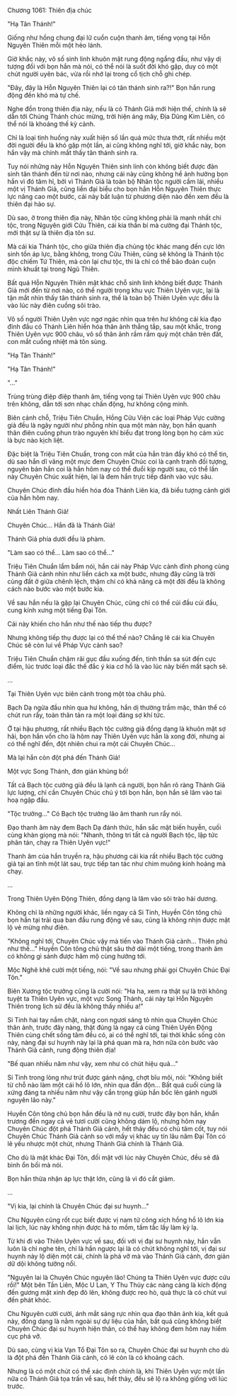




Chương 1061: Thiên địa chúc


"Hạ Tân Thánh!"

Giống như hồng chung đại lữ cuồn cuộn thanh âm, tiếng vọng tại Hỗn Nguyên Thiên mỗi một hẻo lánh.

Giờ khắc này, vô số sinh linh khuôn mặt rung động ngẩng đầu, như vậy dị tượng đối với bọn hắn mà nói, có thể nói là suốt đời khó gặp, duy có một chút người uyên bác, vừa rồi nhớ lại trong cổ tịch chỗ ghi chép.

"Đây, đây là Hỗn Nguyên Thiên lại có tân thánh sinh ra?!" Bọn hắn rung động đến khó mà tự chế.

Nghe đồn trong thiên địa này, nếu là có Thánh Giả mới hiện thế, chính là sẽ dẫn tới Chúng Thánh chúc mừng, trời hiện áng mây, Địa Dũng Kim Liên, có thể nói là khoáng thế kỳ cảnh.

Chỉ là loại tình huống này xuất hiện số lần quá mức thưa thớt, rất nhiều một đời người đều là khó gặp một lần, ai cũng không nghĩ tới, giờ khắc này, bọn hắn vậy mà chính mắt thấy tân thánh sinh ra.

Tuy nói những này Hỗn Nguyên Thiên sinh linh còn không biết được đản sinh tân thánh đến từ nơi nào, nhưng cái này cũng không hề ảnh hưởng bọn hắn vì đó tâm hỉ, bởi vì Thánh Giả là toàn bộ Nhân tộc người cầm lái, nhiều một vị Thánh Giả, cũng liền đại biểu cho bọn hắn Hỗn Nguyên Thiên thực lực nâng cao một bước, cái này bất luận từ phương diện nào đến xem đều là thiên đại hảo sự.

Dù sao, ở trong thiên địa này, Nhân tộc cũng không phải là mạnh nhất chi tộc, trong Nguyên giới Cửu Thiên, cái kia thần bí mà cường đại Thánh tộc, mới thật sự là thiên địa tôn sư.

Mà cái kia Thánh tộc, cho giữa thiên địa chủng tộc khác mang đến cực lớn sinh tồn áp lực, bằng không, trong Cửu Thiên, cũng sẽ không là Thánh tộc độc chiếm Tứ Thiên, mà còn lại chư tộc, thì là chỉ có thể bão đoàn cuộn mình khuất tại trong Ngũ Thiên.

Bất quá Hỗn Nguyên Thiên mặt khác chỗ sinh linh không biết được Thánh Giả mới đến từ nơi nào, có thể người trong khu vực Thiên Uyên vực, lại là tận mắt nhìn thấy tân thánh sinh ra, thế là toàn bộ Thiên Uyên vực đều là vào lúc này điên cuồng sôi trào.

Vô số người Thiên Uyên vực ngơ ngác nhìn qua trên hư không cái kia đạo đỉnh đầu có Thánh Liên hiển hóa thân ảnh thẳng tắp, sau một khắc, trong Thiên Uyên vực 900 châu, vô số thân ảnh rầm rầm quỳ một chân trên đất, con mắt cuồng nhiệt mà tôn sùng.

"Hạ Tân Thánh!"

"Hạ Tân Thánh!"

"..."

Trùng trùng điệp điệp thanh âm, tiếng vọng tại Thiên Uyên vực 900 châu trên không, dẫn tới sơn nhạc chấn động, hư không cộng minh.

Biên cảnh chỗ, Triệu Tiên Chuẩn, Hồng Cửu Viện các loại Pháp Vực cường giả đều là ngây người như phỗng nhìn qua một màn này, bọn hắn quanh thân điên cuồng phun trào nguyên khí biểu đạt trong lòng bọn họ cảm xúc là bực nào kịch liệt.

Đặc biệt là Triệu Tiên Chuẩn, trong con mắt của hắn tràn đầy khó có thể tin, dù sao hắn dĩ vãng một mực đem Chuyên Chúc coi là cạnh tranh đối tượng, nguyên bản hắn coi là hắn hôm nay có thể đuổi kịp người sau, có thể lần này Chuyên Chúc xuất hiện, lại là đem hắn trực tiếp đánh vào vực sâu.

Chuyên Chúc đỉnh đầu hiển hóa đóa Thánh Liên kia, đã biểu tượng cảnh giới của hắn hôm nay.

Nhất Liên Thánh Giả!

Chuyên Chúc... Hắn đã là Thánh Giả!

Thánh Giả phía dưới đều là phàm.

"Làm sao có thể... Làm sao có thể..."

Triệu Tiên Chuẩn lẩm bẩm nói, hắn cái này Pháp Vực cảnh đỉnh phong cùng Thánh Giả cảnh nhìn như liền cách xa một bước, nhưng đây cũng là trời cùng đất ở giữa chênh lệch, thậm chí có khả năng cả một đời đều là không cách nào bước vào một bước kia.

Về sau hắn nếu là gặp lại Chuyên Chúc, cũng chỉ có thể cúi đầu cúi đầu, cung kính xưng một tiếng Đại Tôn.

Cái này khiến cho hắn như thế nào tiếp thu được?

Nhưng không tiếp thụ được lại có thể thế nào? Chẳng lẽ cái kia Chuyên Chúc sẽ còn lui về Pháp Vực cảnh sao?

Triệu Tiên Chuẩn chậm rãi gục đầu xuống đến, tinh thần sa sút đến cực điểm, lúc trước loại đắc thế đắc ý kia cơ hồ là vào lúc này biến mất sạch sẽ.

...

Tại Thiên Uyên vực biên cảnh trong một tòa châu phủ.

Bạch Dạ ngửa đầu nhìn qua hư không, hắn dị thường trầm mặc, thân thể có chút run rẩy, toàn thân tản ra một loại đáng sợ khí tức.

Ở tại hậu phương, rất nhiều Bạch tộc cường giả đồng dạng là khuôn mặt sợ hãi, bọn hắn vốn cho là hôm nay Thiên Uyên vực hẳn là xong đời, nhưng ai có thể nghĩ đến, đột nhiên chui ra một cái Chuyên Chúc...

Mà lại hắn còn đột phá đến Thánh Giả!

Một vực Song Thánh, đơn giản khủng bố!

Tất cả Bạch tộc cường giả đều là lạnh cả người, bọn hắn rõ ràng Thánh Giả lực lượng, chỉ cần Chuyên Chúc chú ý tới bọn hắn, bọn hắn sẽ lâm vào tai hoạ ngập đầu.

"Tộc trưởng..." Có Bạch tộc trưởng lão âm thanh run rẩy nói.

Đạo thanh âm này đem Bạch Dạ đánh thức, hắn sắc mặt biến huyễn, cuối cùng khàn giọng mà nói: "Nhanh, thông tri tất cả người Bạch tộc, lập tức phân tán, chạy ra Thiên Uyên vực!"

Thanh âm của hắn truyền ra, hậu phương cái kia rất nhiều Bạch tộc cường giả tại an tĩnh một lát sau, trực tiếp tan tác như chim muông kinh hoảng mà chạy.

...

Trong Thiên Uyên Động Thiên, đồng dạng là lâm vào sôi trào hải dương.

Không chỉ là những người khác, liền ngay cả Si Tinh, Huyền Côn tông chủ bọn hắn tại trải qua ban đầu rung động về sau, cũng là không nhịn được mặt lộ vẻ mừng như điên.

"Không nghĩ tới, Chuyên Chúc vậy mà tiến vào Thánh Giả cảnh... Thiên phú như thế..." Huyền Côn tông chủ thật sâu thở dài một tiếng, trong thanh âm có không gì sánh được hâm mộ cùng hướng tới.

Mộc Nghê khẽ cười một tiếng, nói: "Về sau nhưng phải gọi Chuyên Chúc Đại Tôn."

Biên Xương tộc trưởng cũng là cười nói: "Ha ha, xem ra thật sự là trời không tuyệt ta Thiên Uyên vực, một vực Song Thánh, cái này tại Hỗn Nguyên Thiên trong lịch sử đều là không thấy nhiều a!"

Si Tinh hai tay nắm chặt, nàng con ngươi sáng tỏ nhìn qua Chuyên Chúc thân ảnh, trước đây nàng, thật đúng là ngay cả cùng Thiên Uyên Động Thiên cùng chết sống tâm đều có, ai có thể nghĩ tới, tại thời khắc sống còn này, nàng đại sư huynh này lại là phá quan mà ra, hơn nữa còn bước vào Thánh Giả cảnh, rung động thiên địa!

"Bế quan nhiều năm như vậy, xem như có chút hiệu quả..."

Si Tinh trong lòng như trút được gánh nặng, chợt bĩu môi, nói: "Không biết từ chỗ nào làm một cái hồ lô lớn, nhìn qua đần độn... Bất quá cuối cùng là xứng đáng ta nhiều năm như vậy cẩn trọng giúp hắn bốc lên gánh người nguyên lão này."

Huyền Côn tông chủ bọn hắn đều là nở nụ cười, trước đây bọn hắn, khẩn trương đến ngay cả vẻ tươi cười cũng không dám lộ, nhưng hôm nay Chuyên Chúc đột phá Thánh Giả cảnh, hết thảy đều có chủ tâm cốt, tuy nói Chuyên Chúc Thánh Giả cảnh so với mấy vị khác uy tín lâu năm Đại Tôn có lẽ yếu nhược một chút, nhưng Thánh Giả chính là Thánh Giả.

Cho dù là mặt khác Đại Tôn, đối mặt với lúc này Chuyên Chúc, đều sẽ đã bình ổn bối mà nói.

Bọn hắn thừa nhận áp lực thật lớn, cũng là vì đó cắt giảm.

...

"Vị kia, lại chính là Chuyên Chúc đại sư huynh..."

Chu Nguyên cũng rốt cục biết được vị nam tử cõng xích hồng hồ lô lớn kia lai lịch, lúc này không nhịn được há to mồm, tấm tắc lấy làm kỳ lạ.

Từ khi đi vào Thiên Uyên vực về sau, đối với vị đại sư huynh này, hắn vẫn luôn là chỉ nghe tên, chỉ là hắn ngược lại là có chút không nghĩ tới, vị đại sư huynh này lộ diện một cái, chính là phá vỡ mà vào Thánh Giả cảnh, đơn giản dữ dội không tưởng nổi.

"Nguyên lai là Chuyên Chúc nguyên lão! Chúng ta Thiên Uyên vực được cứu rồi!" Một bên Tần Liên, Mộc U Lan, Y Thu Thủy các nàng càng là kích động đến gương mặt xinh đẹp đỏ lên, không được reo hò, quả thực là có chút vui đến phát khóc.

Chu Nguyên cười cười, ánh mắt sáng rực nhìn qua đạo thân ảnh kia, kết quả này, đồng dạng là nằm ngoài sự dự liệu của hắn, bất quá cũng không biết Chuyên Chúc đại sư huynh hiện thân, có thể hay không đem hôm nay hiểm cục phá vỡ.

Dù sao, cùng vị kia Vạn Tổ Đại Tôn so ra, Chuyên Chúc đại sư huynh cho dù là đột phá đến Thánh Giả cảnh, có lẽ còn là có khoảng cách.

Nhưng là có một chút có thể xác định chính là, khi Thiên Uyên vực một lần nữa có Thánh Giả tọa trấn về sau, hết thảy, đều sẽ lộ ra không giống với lúc trước.




